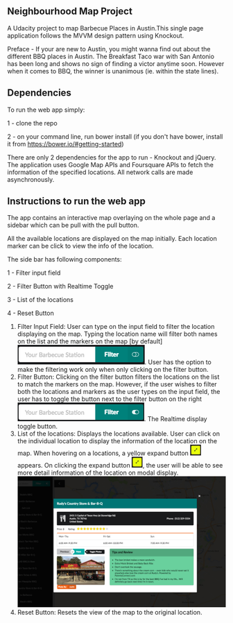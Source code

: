 ## Neighbourhood Map Project

A Udacity project to map Barbecue Places in Austin.This single page application follows the MVVM design pattern using Knockout.

Preface - If your are new to Austin, you might wanna find out about the different BBQ places in Austin. The Breakfast Taco war with San Antonio has been long and shows no sign of finding a victor anytime soon. However when it comes to BBQ, the winner is unanimous (ie. within the state lines).


## Dependencies
To run the web app simply:

1 - clone the repo

2 - on your command line, run bower install
    (if you don't have bower, install it from https://bower.io/#getting-started)

There are only 2 dependencies for the app to run - Knockout and jQuery. The application uses Google Map APIs and Foursquare APIs to fetch the information of the specified locations. All network calls are made asynchronously.

## Instructions to run the web app
The app contains an interactive map overlaying on the whole page and a sidebar which can be pull with the pull button.

All the available locations are displayed on the map initially. Each location marker can be click to view the info of the location.

The side bar has following components:

1 - Filter input field
 
2 - Filter Button with Realtime Toggle
 
3 - List of the locations
 
4 - Reset Button



1. Filter Input Field: User can type on the input field to filter the location displaying on the map. Typing the location name will filter both names on the list and the markers on the map [by default] ![](https://github.com/graidai/udacity-neighbour-project/blob/master/static/filterToggleOff.png). User has the option to make the filtering work only when only clicking on the filter button.
2. Filter Button: Clicking on the filter button filters the locations on the list to match the markers on the map. However, if the user wishes to filter both the locations and markers as the user types on the input field, the user has to toggle the button next to the filter button on the right <img src='https://github.com/graidai/udacity-neighbour-project/blob/master/static/filterToggleOn.png'/>. The Realtime display toggle button.
3. List of the locations: Displays the locations available. User can click on the individual location to display the information of the location on the map. When hovering on a locations, a yellow expand button <img src='https://github.com/graidai/udacity-neighbour-project/blob/master/static/yellowBtn.png' width='25' height='25'/> appears. On clicking the expand button <img src='https://github.com/graidai/udacity-neighbour-project/blob/master/static/yellowBtn.png' width='25' height='25'/>, the user will be able to see more detail information of the location on modal display.
![](https://github.com/graidai/udacity-neighbour-project/blob/master/static/modal.png)
4. Reset Button: Resets the view of the map to the original location.
